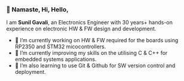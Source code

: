 ### 🙏 Namaste, Hi, Hello,
I am **Sunil Gavali**, an Electronics Engineer with 30 years+ hands-on experience on electronic HW & FW design and development. 
- 🔭 I’m currently working on HW & FW required for the boards using RP2350 and STM32 micocontrollers. 
- 🌱 I’m currently improving my skills on the utilising C & C++ for embedded systems applications.
- 🌱 I’m also learning to use Git & Github for SW version control and deployment.

<!--
**GavSun/GavSun** is a ✨ _special_ ✨ repository because its `README.md` (this file) appears on your GitHub profile.

Here are some ideas to get you started:

- 🔭 I’m currently working on ...
- 🌱 I’m currently learning ...
- 👯 I’m looking to collaborate on ...
- 🤔 I’m looking for help with ...
- 💬 Ask me about ...
- 📫 How to reach me: ...
- 😄 Pronouns: ...
- ⚡ Fun fact: ...
-->
